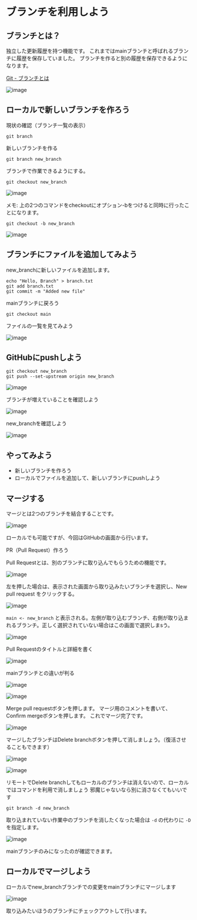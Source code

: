 # ブランチを利用しよう

## ブランチとは？
独立した更新履歴を持つ機能です。
これまではmainブランチと呼ばれるブランチに履歴を保存していました。
ブランチを作ると別の履歴を保存できるようになります。

[Git - ブランチとは](https://git-scm.com/book/ja/v2/Git-%E3%81%AE%E3%83%96%E3%83%A9%E3%83%B3%E3%83%81%E6%A9%9F%E8%83%BD-%E3%83%96%E3%83%A9%E3%83%B3%E3%83%81%E3%81%A8%E3%81%AF)

![image](images/new_branch.png)


## ローカルで新しいブランチを作ろう

現状の確認（ブランチ一覧の表示）

```
git branch
```

新しいブランチを作る

```
git branch new_branch
```

ブランチで作業できるようにする。

```
git checkout new_branch
```

![image](images/branch20.png)

メモ: 上の2つのコマンドをcheckoutにオプション-bをつけると同時に行ったことになります。

```
git checkout -b new_branch
```

![image](images/branch01.png)

## ブランチにファイルを追加してみよう
new_branchに新しいファイルを追加します。

```
echo "Hello, Branch" > branch.txt
git add branch.txt
git commit -m "Added new file"
```

mainブランチに戻ろう

```
git checkout main
```

ファイルの一覧を見てみよう


![image](images/branch02.png)

## GitHubにpushしよう

```
git checkout new_branch
git push --set-upstream origin new_branch
```

![image](images/branch03.png)

ブランチが増えていることを確認しよう

![image](images/branch04.png)

new_branchを確認しよう

![image](images/branch05.png)

## やってみよう
- 新しいブランチを作ろう
- ローカルでファイルを追加して、新しいブランチにpushしよう

## マージする

マージとは2つのブランチを結合することです。

![image](images/merge.png)

ローカルでも可能ですが、今回はGitHubの画面から行います。

PR（Pull Request）作ろう

Pull Requestとは、別のブランチに取り込んでもらうための機能です。

![image](images/branch06.png)

左を押した場合は、表示された画面から取り込みたいブランチを選択し、New pull request をクリックする。

![image](images/branch07.png)

`main <- new_branch` と表示される。左側が取り込むブランチ、右側が取り込まれるブランチ。正しく選択されていない場合はこの画面で選択しまsう。


![image](images/branch08.png)

Pull Requestのタイトルと詳細を書く

![image](images/branch09.png)

mainブランチとの違いが判る

![image](images/branch10.png)

![image](images/branch11.png)

Merge pull requestボタンを押します。
マージ用のコメントを書いて、 Confirm mergeボタンを押します。
これでマージ完了です。

![image](images/branch12.png)

マージしたブランチはDelete branchボタンを押して消しましょう。（復活させることもできます）

![image](images/branch13.png)

![image](images/branch14.png)

リモートでDelete branchしてもローカルのブランチは消えないので、ローカルではコマンドを利用で消しましょう
邪魔じゃないなら別に消さなくてもいいです

```
git branch -d new_branch
```

取り込まれていない作業中のブランチを消したくなった場合は `-d` の代わりに `-D` を指定します。

![image](images/branch15.png)

mainブランチのみになったのが確認できます。

## ローカルでマージしよう

ローカルでnew_branchブランチでの変更をmainブランチにマージします

![image](images/branceh21.png)

取り込みたいほうのブランチにチェックアウトして行います。
